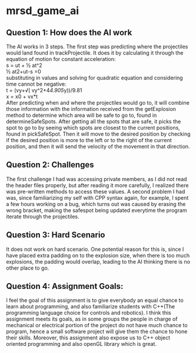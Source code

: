# mrsd_game_ai

## Question 1: How does the AI work

The AI works in 3 steps. The first step was predicting where the projectiles would land found in trackProjectile. It does it by calculating it through the equation of motion for constant acceleration:<br />
s = ut + ½ at^2<br />
½ at2+ut-s =0<br />
substituting in values and solving for quadratic equation and considering time cannot be negative:<br />
t = (vy+√( vy^2+4*4.905*y))/9.81<br />
x = x0 + vx*t<br />
After predicting when and where the projectiles would go to, it will combine those information with the information received from the getExplosion method to determine which area will be safe to go to, found in determineSafeSpots. After getting all the spots that are safe, it picks the spot to go to by seeing which spots are closest to the current positions, found in pickSafeSpot. Then it will move to the desired position by checking if the desired position is more to the left or to the right of the current position, and then it will send the velocity of the movement in that direction. 

## Question 2: Challenges

The first challenge I had was accessing private members, as I did not read the header files properly, but after reading it more carefully, I realized there was pre-written methods to access these values. A second problem I had was, since familiarizing my self with CPP syntax again, for example, I spent a few hours working on a bug, which turns out was caused by erasing the wrong bracket, making the safespot being updated everytime the program iterate through the projectiles.

## Question 3: Hard Scenario
It does not work on hard scenario. One potential reason for this is, since I have placed extra padding on to the explosion size, when there is too much explosions, the padding would overlap, leading to the AI thinking there is no other place to go.

## Question 4: Assignment Goals:
I feel the goal of this assignment is to give everybody an equal chance to learn about programming, and also familiarize students with C++(The programming language choice for controls and robotics). I think this assignment meets its goals, as in some groups the people in charge of mechanical or electrical portion of the project do not have much chance to program, hence a small software project will give them the chance to hone their skills. Moreover, this assignment also expose us to C++ object oriented programming and also openGL library which is great.